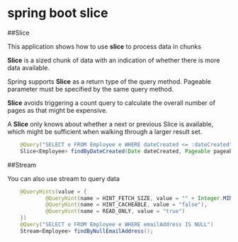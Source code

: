 # spring boot slice

##Slice

This application shows how to use **slice** to process data in chunks

**Slice** is a sized chunk of data with an indication of whether there is more data available.

Spring supports **Slice** as a return type of the query method. Pageable parameter must be specified by the same query method.

**Slice** avoids triggering a count query to calculate the overall number of pages as that might be expensive. 

A **Slice** only knows about whether a next or previous Slice is available, which might be sufficient when walking through a larger result set.

````java
    @Query("SELECT e FROM Employee e WHERE dateCreated <= :dateCreated")
    Slice<Employee> findByDateCreated(Date dateCreated, Pageable pageable);
````

##Stream

You can also use stream to query data

````java
    @QueryHints(value = {
            @QueryHint(name = HINT_FETCH_SIZE, value = "" + Integer.MIN_VALUE),
            @QueryHint(name = HINT_CACHEABLE, value = "false"),
            @QueryHint(name = READ_ONLY, value = "true")
    })
    @Query("SELECT e FROM Employee e WHERE emailAddress IS NULL")
    Stream<Employee> findByNullEmailAddress();
````